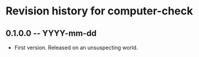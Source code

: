 # Revision history for computer-check

## 0.1.0.0 -- YYYY-mm-dd

* First version. Released on an unsuspecting world.
